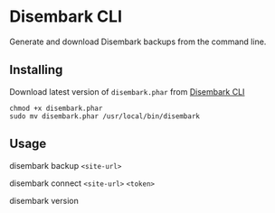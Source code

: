 # Disembark CLI

Generate and download Disembark backups from the command line.

## Installing

Download latest version of `disembark.phar` from [Disembark CLI](https://github.com/DisembarkHost/disembark-cli/releases)

```
chmod +x disembark.phar
sudo mv disembark.phar /usr/local/bin/disembark
```

## Usage

disembark backup `<site-url>`

disembark connect `<site-url>` `<token>`

disembark version